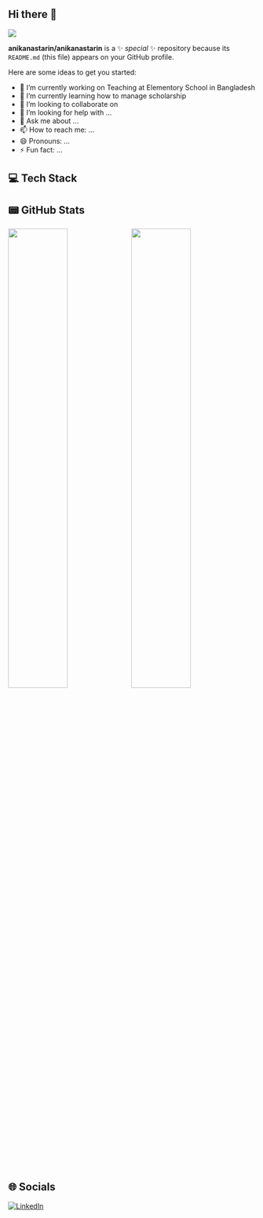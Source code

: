 ## Hi there 👋

![](https://komarev.com/ghpvc/?username=anikanastarin&style=for-the-badge)


**anikanastarin/anikanastarin** is a ✨ _special_ ✨ repository because its `README.md` (this file) appears on your GitHub profile.

Here are some ideas to get you started:

- 🔭 I’m currently working on Teaching at Elementory School in Bangladesh
- 🌱 I’m currently learning how to manage scholarship
- 👯 I’m looking to collaborate on 
- 🤔 I’m looking for help with ...
- 💬 Ask me about ...
- 📫 How to reach me: ...
- 😄 Pronouns: ...
- ⚡ Fun fact: ...

## 💻 Tech Stack


## 📟 GitHub Stats
<p align="left">
	<img width="49%" src="https://github-readme-stats.vercel.app/api?username=anikanastarin&show_icons=true&theme=blueberry" />
	<img width="49%" src="https://github-readme-streak-stats.herokuapp.com/?user=anikanastarin&theme=blueberry" />
</p>

## 🌐 Socials
[![LinkedIn](https://img.shields.io/badge/LinkedIn-0077B5?style=for-the-badge&logo=linkedin&logoColor=white)](https://www.linkedin.com/in/anikanastarin/)
